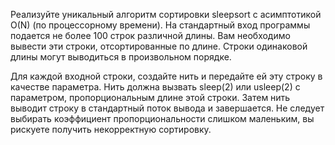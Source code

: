 Реализуйте уникальный алгоритм сортировки sleepsort с асимптотикой O(N) (по процессорному времени).
На стандартный вход программы подается не более 100 строк различной длины. 
Вам необходимо вывести эти строки, отсортированные по длине. Строки одинаковой длины могут выводиться в произвольном порядке.

Для каждой входной строки, создайте нить и передайте ей эту строку в качестве параметра. 
Нить должна вызвать sleep(2) или usleep(2) с параметром, пропорциональным длине этой строки. 
Затем нить выводит строку в стандартный поток вывода и завершается.
Не следует выбирать коэффициент пропорциональности слишком маленьким, вы рискуете получить некорректную сортировку.
